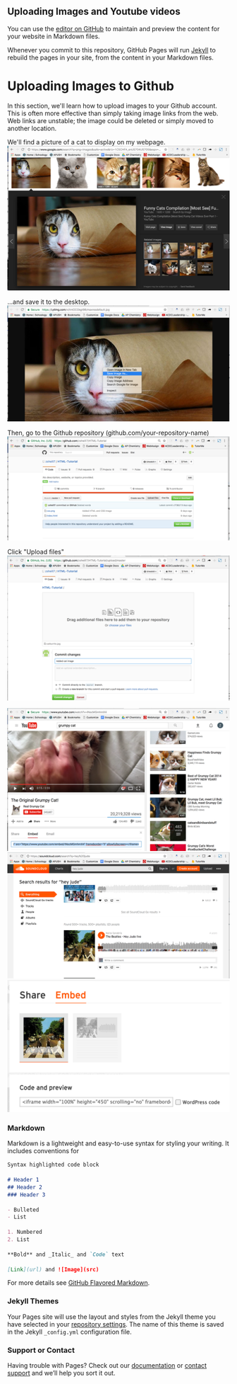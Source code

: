 ## Uploading Images and Youtube videos

You can use the [editor on GitHub](https://github.com/zsheill7/Github-Setup-Tutorial2/edit/master/README.md) to maintain and preview the content for your website in Markdown files.

Whenever you commit to this repository, GitHub Pages will run [Jekyll](https://jekyllrb.com/) to rebuild the pages in your site, from the content in your Markdown files.

<h1> Uploading Images to Github </h1>

In this section, we'll learn how to upload images to your Github account.  This is often more effective than simply taking image links from the web.  Web links are unstable;  the image could be deleted or simply moved to another location.

We'll find a picture of a cat to display on my webpage.
<img src="Screenshot1.png" alt="search cat">

...and save it to the desktop.
<img src="Screenshot3.png" alt="save cat">

Then, go to the Github repository (github.com/your-repository-name)
<img src="Screenshot4.png" alt="github homepage">


Click "Upload files"
<img src="Screenshot5.png" alt="drag files">


<img src="Screenshot6.png" alt="grumpy cat youtube">

<img src="Screenshot7.png" alt="soundcloud">

<img src="Screenshot8.png" alt="embed soundcloud">



### Markdown

Markdown is a lightweight and easy-to-use syntax for styling your writing. It includes conventions for

```markdown
Syntax highlighted code block

# Header 1
## Header 2
### Header 3

- Bulleted
- List

1. Numbered
2. List

**Bold** and _Italic_ and `Code` text

[Link](url) and ![Image](src)
```

For more details see [GitHub Flavored Markdown](https://guides.github.com/features/mastering-markdown/).

### Jekyll Themes

Your Pages site will use the layout and styles from the Jekyll theme you have selected in your [repository settings](https://github.com/zsheill7/Github-Setup-Tutorial2/settings). The name of this theme is saved in the Jekyll `_config.yml` configuration file.

### Support or Contact

Having trouble with Pages? Check out our [documentation](https://help.github.com/categories/github-pages-basics/) or [contact support](https://github.com/contact) and we’ll help you sort it out.
